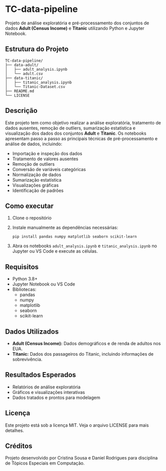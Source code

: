 # TC-data-pipeline

Projeto de análise exploratória e pré-processamento dos conjuntos de dados **Adult (Census Income)** e **Titanic** utilizando Python e Jupyter Notebook.

## Estrutura do Projeto

```
TC-data-pipeline/
├── data-adult/
│   ├── adult_analysis.ipynb
│   └── adult.csv
├── data-titanic/
│   ├── titanic_analysis.ipynb
│   └── Titanic-Dataset.csv
├── README.md
└── LICENSE
```

## Descrição

Este projeto tem como objetivo realizar a análise exploratória, tratamento de dados ausentes, remoção de outliers, sumarização estatística e visualização dos dados dos conjuntos **Adult** e **Titanic**. Os notebooks apresentam passo a passo as principais técnicas de pré-processamento e análise de dados, incluindo:

- Importação e inspeção dos dados
- Tratamento de valores ausentes
- Remoção de outliers
- Conversão de variáveis categóricas
- Normalização de dados
- Sumarização estatística
- Visualizações gráficas
- Identificação de padrões

## Como executar

1. Clone o repositório
2. Instale manualmente as dependências necessárias:
   
   ```
   pip install pandas numpy matplotlib seaborn scikit-learn
   ```
   
4. Abra os notebooks `adult_analysis.ipynb` e `titanic_analysis.ipynb` no Jupyter ou VS Code e execute as células.

## Requisitos

- Python 3.8+
- Jupyter Notebook ou VS Code
- Bibliotecas:
  - pandas
  - numpy
  - matplotlib
  - seaborn
  - scikit-learn

## Dados Utilizados

- **Adult (Census Income):** Dados demográficos e de renda de adultos nos EUA.
- **Titanic:** Dados dos passageiros do Titanic, incluindo informações de sobrevivência.

## Resultados Esperados

- Relatórios de análise exploratória
- Gráficos e visualizações interativas
- Dados tratados e prontos para modelagem

## Licença

Este projeto está sob a licença MIT. Veja o arquivo LICENSE para mais detalhes.

## Créditos

Projeto desenvolvido por Cristina Sousa e Daniel Rodrigues para disciplina de Tópicos Especiais em Computação.
